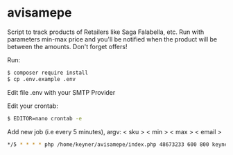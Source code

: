 # avisamepe
Script to track products of Retailers like Saga Falabella, etc. Run with parameters min-max price and you'll be notified when the product will be between the amounts. Don't forget offers!

Run:
```sh
$ composer require install
$ cp .env.example .env
```
Edit file .env with your SMTP Provider

Edit your crontab:
```sh
$ EDITOR=nano crontab -e
```

Add new job (i.e every 5 minutes), argv: < sku > < min > < max > < email >
```sh
*/5 * * * * php /home/keyner/avisamepe/index.php 48673233 600 800 keyner.peru@gmail.com
```